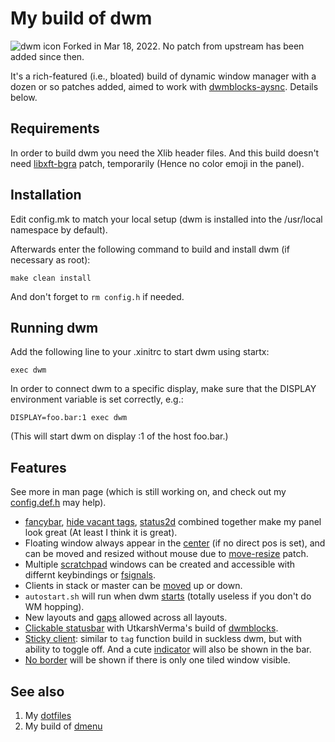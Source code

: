 # My build of dwm
![dwm icon](dwm.png "icon")
Forked in Mar 18, 2022. No patch from upstream has been added since then.

It's a rich-featured (i.e., bloated) build of dynamic window manager with a
dozen or so patches added, aimed to work with
[dwmblocks-aysnc](https://github.com/UtkarshVerma/dwmblocks-async). Details
below.

## Requirements
In order to build dwm you need the Xlib header files. And this build doesn't
need [libxft-bgra](https://github.com/uditkarode/libxft-bgra) patch,
temporarily (Hence no color emoji in the panel).


## Installation
Edit config.mk to match your local setup (dwm is installed into
the /usr/local namespace by default).

Afterwards enter the following command to build and install dwm (if
necessary as root):
```
make clean install
```

And don't forget to `rm config.h` if needed.

## Running dwm
Add the following line to your .xinitrc to start dwm using startx:
```
exec dwm
```
In order to connect dwm to a specific display, make sure that
the DISPLAY environment variable is set correctly, e.g.:
```
DISPLAY=foo.bar:1 exec dwm
```
(This will start dwm on display :1 of the host foo.bar.)

## Features
See more in man page (which is still working on, and check out my
[config.def.h](config.def.h) may help).

* [fancybar](https://dwm.suckless.org/patches/fancybar/), [hide vacant
  tags](https://dwm.suckless.org/patches/hide_vacant_tags/),
  [status2d](https://dwm.suckless.org/patches/status2d/) combined together make
  my panel look great (At least I think it is great).
* Floating window always appear in the
  [center](https://dwm.suckless.org/patches/alwayscenter/) (if no direct pos is
  set), and can be moved and resized without mouse due to
  [move-resize](https://dwm.suckless.org/patches/moveresize/) patch.
* Multiple [scratchpad](https://dwm.suckless.org/patches/namedscratchpads/)
  windows can be created and accessible with differnt keybindings or
  [fsignals](https://dwm.suckless.org/patches/fsignal/).
* Clients in stack or master can be
  [moved](https://dwm.suckless.org/patches/inplacerotate/) up or down.
* `autostart.sh` will run when dwm
  [starts](https://dwm.suckless.org/patches/autostart/) (totally useless if you
  don't do WM hopping).
* New layouts and [gaps](https://dwm.suckless.org/patches/vanitygaps/) allowed
  across all layouts.
* [Clickable statusbar](https://dwm.suckless.org/patches/statuscmd/) with
  UtkarshVerma's build of
  [dwmblocks](https://github.com/UtkarshVerma/dwmblocks-async).
* [Sticky client](https://dwm.suckless.org/patches/sticky/): similar to `tag`
  function build in suckless dwm, but with ability to toggle off. And a cute
  [indicator](https://dwm.suckless.org/patches/stickyindicator/) will also be
  shown in the bar.
* [No border](https://dwm.suckless.org/patches/noborder/) will be shown if
  there is only one tiled window visible.

## See also
1. My [dotfiles](https://github.com/yuandi42/dotfiles)
1. My build of [dmenu](https://github.com/yuandi42/dmenu-yuandi42)
